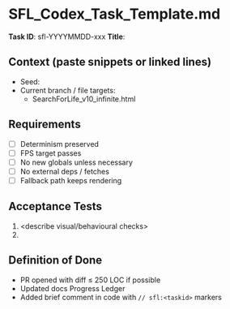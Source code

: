 # SFL_Codex_Task_Template.md
**Task ID**: sfl-YYYYMMDD-xxx
**Title**: <concise objective>

## Context (paste snippets or linked lines)
- Seed: <hex>
- Current branch / file targets:
  - SearchForLife_v10_infinite.html

## Requirements
- [ ] Determinism preserved
- [ ] FPS target passes
- [ ] No new globals unless necessary
- [ ] No external deps / fetches
- [ ] Fallback path keeps rendering

## Acceptance Tests
1. <describe visual/behavioural checks>
2. <edge cases>

## Definition of Done
- PR opened with diff ≤ 250 LOC if possible
- Updated docs Progress Ledger
- Added brief comment in code with `// sfl:<taskid>` markers
